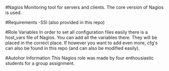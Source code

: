 #Nagios
Monitoring tool for servers and clients. The core version of Nagios is used.

#Requirements
-SSl (also provided in this repo)

#Role Variables
In order to set all configuration files easily there is a host_vars file of Nagios. You can add all the variables there. They will be placed in the correct place. If however you want to add even more, cfg's can also be found in this repo (and can also be modified easily).

#Autohor Information
This Nagios role was made by four enthousiastic students for a group assignment.


